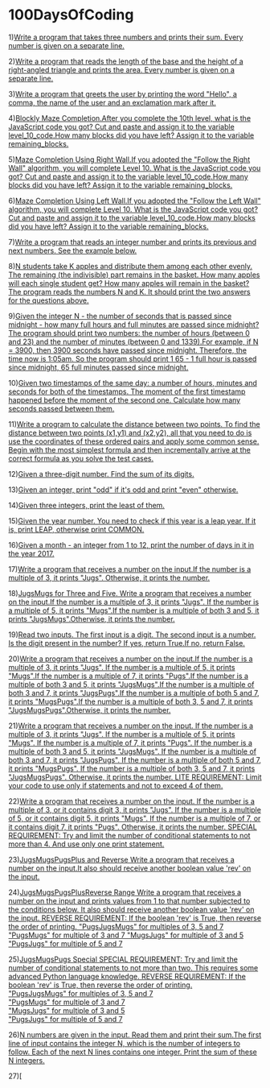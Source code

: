 # 100DaysOfCoding

1)[Write a program that takes three numbers and prints their sum. Every number is given on a separate line.](Day001.md)

2)[Write a program that reads the length of the base and the height of a right-angled triangle and prints the area. Every number is given on a separate line.](Day001a.md)

3)[Write a program that greets the user by printing the word "Hello", a comma, the name of the user and an exclamation mark after it.](Day002.md)

4)[Blockly Maze Completion.After you complete the 10th level, what is the JavaScript code you got? Cut and paste and assign it to the variable level_10_code.How many blocks did you have left? Assign it to the variable remaining_blocks.](Day003.md)

5)[Maze Completion Using Right Wall.If you adopted the "Follow the Right Wall" algorithm, you will complete Level 10. What is the JavaScript code you got? Cut and paste and assign it to the variable level_10_code.How many blocks did you have left? Assign it to the variable remaining_blocks.](Day004.md)

6)[Maze Completion Using Left Wall.If you adopted the "Follow the Left Wall" algorithm, you will complete Level 10. What is the JavaScript code you got? Cut and paste and assign it to the variable level_10_code.How many blocks did you have left? Assign it to the variable remaining_blocks.](Day004a.md)

7)[Write a program that reads an integer number and prints its previous and next numbers. See the example below.](Day005.md)

8)[N students take K apples and distribute them among each other evenly. The remaining (the indivisible) part remains in the basket. How many apples will each single student get? How many apples will remain in the basket? The program reads the numbers N and K. It should print the two answers for the questions above.](Day005a.md)

9)[Given the integer N - the number of seconds that is passed since midnight - how many full hours and full minutes are passed since midnight?The program should print two numbers: the number of hours (between 0 and 23) and the number of minutes (between 0 and 1339).For example, if N = 3900, then 3900 seconds have passed since midnight. Therefore, the time now is 1:05am. So the program should print 1 65 - 1 full hour is passed since midnight, 65 full minutes passed since midnight.](Day006.md)

10)[Given two timestamps of the same day: a number of hours, minutes and seconds for both of the timestamps. The moment of the first timestamp happened before the moment of the second one. Calculate how many seconds passed between them.](Day006a.md)

11)[Write a program to calculate the distance between two points. To find the distance between two points (x1,y1) and (x2,y2), all that you need to do is use the coordinates of these ordered pairs and apply some common sense. Begin with the most simplest formula and then incrementally arrive at the correct formula as you solve the test cases.](Day007.md)

12)[Given a three-digit number. Find the sum of its digits.](Day007a.md)

13)[Given an integer, print "odd" if it's odd and print "even" otherwise.](Day008.md)

14)[Given three integers, print the least of them.](Day008a.md)

15)[Given the year number. You need to check if this year is a leap year. If it is, print LEAP, otherwise print COMMON.](Day009.md)

16)[Given a month - an integer from 1 to 12, print the number of days in it in the year 2017.](Day009a.md)

17)[Write a program that receives a number on the input.If the number is a multiple of 3, it prints "Jugs". Otherwise, it prints the number.](Day010.md)

18)[JugsMugs for Three and Five. Write a program that receives a number on the input.If the number is a multiple of 3, it prints "Jugs". If the number is a multiple of 5, it prints "Mugs".If the number is a multiple of both 3 and 5, it prints "JugsMugs".Otherwise, it prints the number.](Day010a.md)

19)[Read two inputs. The first input is a digit. The second input is a number. Is the digit present in the number? If yes, return True.If no, return False.](Day010b.md)

20)[Write a program that receives a number on the input.If the number is a multiple of 3, it prints "Jugs". If the number is a multiple of 5, it prints "Mugs".If the number is a multiple of 7, it prints "Pugs".If the number is a multiple of both 3 and 5, it prints "JugsMugs".If the number is a multiple of both 3 and 7, it prints "JugsPugs".If the number is a multiple of both 5 and 7, it prints "MugsPugs".If the number is a multiple of both 3, 5 and 7, it prints "JugsMugsPugs".Otherwise, it prints the number.](Day011.md)

21)[Write a program that receives a number on the input.
If the number is a multiple of 3, it prints "Jugs".
If the number is a multiple of 5, it prints "Mugs".
If the number is a multiple of 7, it prints "Pugs".
If the number is a multiple of both 3 and 5, it prints "JugsMugs".
If the number is a multiple of both 3 and 7, it prints "JugsPugs".
If the number is a multiple of both 5 and 7, it prints "MugsPugs".
If the number is a multiple of both 3, 5 and 7, it prints "JugsMugsPugs".
Otherwise, it prints the number.
LITE REQUIREMENT: Limit your code to use only if statements and not to exceed 4 of them.](Day011a.md)

22)[Write a program that receives a number on the input.
If the number is a multiple of 3, or it contains digit 3, it prints "Jugs".
If the number is a multiple of 5, or it contains digit 5, it prints "Mugs".
If the number is a multiple of 7, or it contains digit 7, it prints "Pugs".
Otherwise, it prints the number.
SPECIAL REQUIREMENT: 
Try and limit the number of conditional statements to not more than 4. And use only one print statement.](Day012.md)

23)[JugsMugsPugsPlus and Reverse
Write a program that receives a number on the input.It also should receive another boolean value 'rev' on the input.](Day012a.md)

24)[JugsMugsPugsPlusReverse Range
Write a program that receives a number on the input and prints values from 1 to that number subjected to the conditions below.
It also should receive another boolean value 'rev' on the input.
REVERSE REQUIREMENT:
If the boolean 'rev' is True, then reverse the order of printing. 
 "PugsJugsMugs" for multiples of 3, 5 and 7
 "PugsMugs" for multiple of 3 and 7
 "MugsJugs" for multiple of 3 and 5 
 "PugsJugs" for multiple of 5 and 7 ](Day012b.md)

25)[JugsMugsPugs Special
SPECIAL REQUIREMENT: Try and limit the number of conditional statements to not more than two. This requires some advanced Python language knowledge. 
REVERSE REQUIREMENT:
If the boolean 'rev' is True, then reverse the order of printing.    
  "PugsJugsMugs" for multiples of 3, 5 and 7   
  "PugsMugs" for multiple of 3 and 7   
  "MugsJugs" for multiple of 3 and 5    
  "PugsJugs" for multiple of 5 and 7](Day013.md)
  
 26)[N numbers are given in the input. Read them and print their sum.The first line of input contains the integer N, which is the number of integers to follow. Each of the next N lines contains one integer. Print the sum of these N integers.](Day014.md)
 
 27)[
